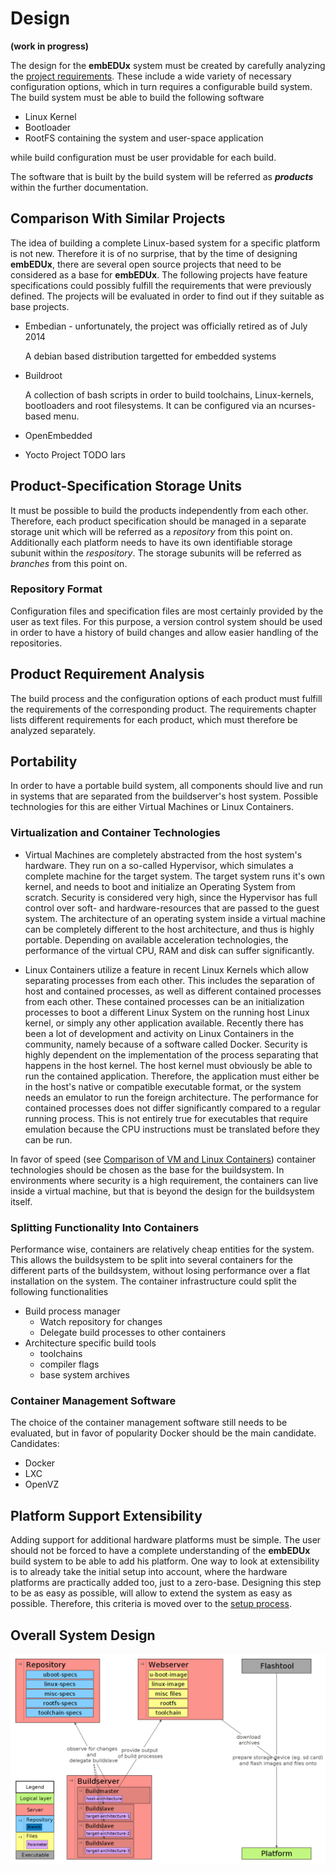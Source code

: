 # Design
**(work in progress)**

The design for the **embEDUx** system must be created by carefully analyzing the
[project requirements](requirements.md). These include a wide variety of
necessary configuration options, which in turn requires a configurable build
system. The build system must be able to build the following software

* Linux Kernel
* Bootloader
* RootFS containing the system and user-space application

while build configuration must be user providable for each build.

The software that is built by the build system will be referred as
***products*** within the further documentation.

## Comparison With Similar Projects
The idea of building a complete Linux-based system for a specific platform is
not new. Therefore it is of no surprise, that by the time of designing
**embEDUx**, there are several open source projects that need to be considered
as a base for **embEDUx**. The following projects have feature specifications
could possibly fulfill the requirements that were previously defined. The
projects will be evaluated in order to find out if they suitable as base
projects.

* Embedian - unfortunately, the project was officially retired as of July 2014 

    A debian based distribution targetted for embedded systems

* Buildroot

    A collection of bash scripts in order to build toolchains, Linux-kernels,
    bootloaders and root filesystems. It can be configured via an ncurses-based
    menu.

* OpenEmbedded
* Yocto Project
    TODO lars
    
## Product-Specification Storage Units
It must be possible to build the products independently from each other.
Therefore, each product specification should be managed in a separate storage
unit which will be referred as a *repository* from this point on. Additionally
each platform needs to have its own identifiable storage subunit within the
*respository*. The storage subunits will be referred as *branches* from this
point on.

### Repository Format
Configuration files and specification files are most certainly provided by the
user as text files. For this purpose, a version control system should be used in
order to have a history of build changes and allow easier handling of the
repositories.

## Product Requirement Analysis
The build process and the configuration options of each product must fulfill the
requirements of the corresponding product. The requirements chapter lists
different requirements for each product, which must therefore be analyzed
separately.



## Portability 
In order to have a portable build system, all components should live and run in
systems that are separated from the buildserver's host system. Possible
technologies for this are either Virtual Machines or Linux Containers.

### Virtualization and Container Technologies
* Virtual Machines are completely abstracted from the host system's hardware.
  They run on a so-called Hypervisor, which simulates a complete machine for the
  target system. The target system runs it's own kernel, and needs to boot and
  initialize an Operating System from scratch. Security is considered very high,
  since the Hypervisor has full control over soft- and hardware-resources that
  are passed to the guest system.   The architecture of an operating system
  inside a virtual machine can be completely different to the host architecture,
  and thus is highly portable.  Depending on available acceleration
  technologies, the performance of the virtual CPU, RAM and disk can suffer
  significantly.

* Linux Containers utilize a feature in recent Linux Kernels which allow
  separating processes from each other. This includes the separation of host and
  contained processes, as well as different contained processes from each other.
  These contained processes can be an initialization processes to boot a
  different Linux System on the running host Linux kernel, or simply any other
  application available. Recently there has been a lot of development and
  activity on Linux Containers in the community, namely because of a software
  called Docker.  Security is highly dependent on the implementation of the
  process separating that happens in the host kernel.   The host kernel must
  obviously be able to run the contained application.  Therefore, the
  application must either be in the host's native or compatible executable
  format, or the system needs an emulator to run the foreign architecture. The
  performance for contained processes does not differ significantly compared to
  a regular running process. This is not entirely true for executables that
  require emulation because the CPU instructions must be translated before they
  can be run.

In favor of speed (see [Comparison of VM and Linux
Containers](http://domino.research.ibm.com/library/cyberdig.nsf/papers/0929052195DD819C85257D2300681E7B/$File/rc25482.pdf))
container technologies should be chosen as the base for the buildsystem. In
environments where security is a high requirement, the containers can live
inside a virtual machine, but that is beyond the design for the buildsystem
itself.

### Splitting Functionality Into Containers
Performance wise, containers are relatively cheap entities for the system. This
allows the buildsystem to be split into several containers for the different
parts of the buildsystem, without losing performance over a flat installation on
the system. The container infrastructure could split the following
functionalities

* Build process manager
    * Watch repository for changes
    * Delegate build processes to other containers
* Architecture specific build tools
    * toolchains
    * compiler flags
    * base system archives

### Container Management Software
The choice of the container management software still needs to be evaluated, but in favor
of popularity Docker should be the main candidate. Candidates:

* Docker
* LXC
* OpenVZ

## Platform Support Extensibility 
Adding support for additional hardware platforms must be simple. The user should
not be forced to have a complete understanding of the **embEDUx** build system
to be able to add his platform. One way to look at extensibility is to already
take the initial setup into account, where the hardware platforms are
practically added too, just to a zero-base. Designing this step to be as easy as
possible, will allow to extend the system as easy as possible. Therefore, this
criteria is moved over to the [setup process](setup-process).

## Overall System Design
[![](background/design/img/design.png)](background/design/img/design.png)
